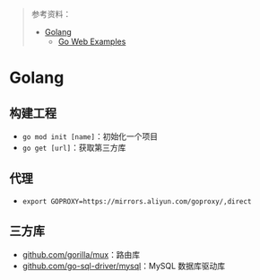 > 参考资料：
>
> - [Golang](https://go.dev/learn/)
>   - [Go Web Examples](https://gowebexamples.com/)

# Golang

## 构建工程

- `go mod init [name]`：初始化一个项目
- `go get [url]`：获取第三方库



## 代理

- `export GOPROXY=https://mirrors.aliyun.com/goproxy/,direct`



## 三方库

- [github.com/gorilla/mux](https://github.com/gorilla/mux)：路由库
- [github.com/go-sql-driver/mysql](https://github.com/go-sql-driver/mysql)：MySQL 数据库驱动库
